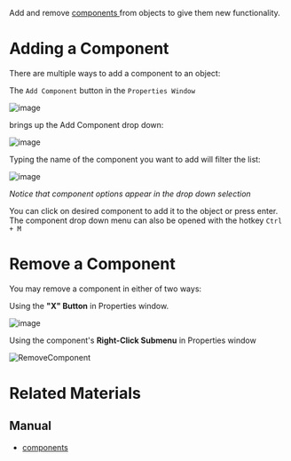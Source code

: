 Add and remove [ components  ](https://github.com/zeroengineteam/ZeroDocs/zero_editor_documentation/zeromanual/architecture/components.markdown) from objects to give them new functionality.

 # Adding a Component
There are multiple ways to add a component to an object:

The `Add Component` button in the `Properties Window`



![image](https://media.githubusercontent.com/media/zeroengineteam/ZeroFiles/master/doc_files/47099.png)


brings up the Add Component drop down:



![image](https://media.githubusercontent.com/media/zeroengineteam/ZeroFiles/master/doc_files/47103.png)


 Typing the name of the component you want to add will filter the list:



![image](https://media.githubusercontent.com/media/zeroengineteam/ZeroFiles/master/doc_files/47105.png)


*Notice that component options appear in the drop down selection*


You can click on desired component to add it to the object or press enter. The component drop down menu can also be opened with the hotkey `Ctrl + M`

 # Remove a Component
You may remove a component in either of two ways:

Using the **"X" Button** in Properties window.


![image](https://media.githubusercontent.com/media/zeroengineteam/ZeroFiles/master/doc_files/47111.png)


Using the component's **Right-Click Submenu** in Properties window


![RemoveComponent](https://media.githubusercontent.com/media/zeroengineteam/ZeroFiles/master/doc_files/47427.png)


 # Related Materials
 ## Manual
- [components](https://github.com/zeroengineteam/ZeroDocs/zero_editor_documentation/zeromanual/architecture/components.markdown) 

 